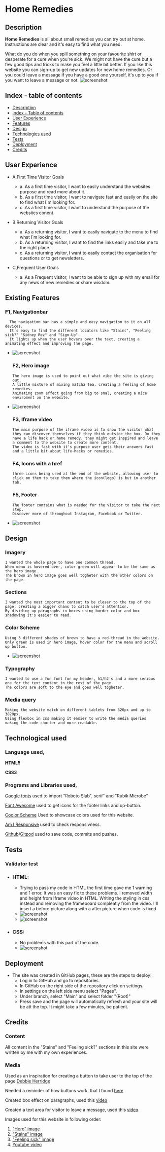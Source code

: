 # Home Remedies

## Description

**Home Remedies** is all about small remedies you can try out at home.
Instructions are clear and it's easy to find what you need.


What do you do when you spill something on your favourite shirt or desperate for a cure when you're sick.
We might not have the cure but a few good tips and tricks to make you feel a little bit better.
If you like this website you can sign-up to get new updates for new home remedies.
Or you could leave a message if you have a good one yourself,
it's up to you if you want to leave a message or not.
![screenshot](images.readme/AmIResp.png)

## Index - table of contents

* [Description](#description)
* [Index - Table of contents](#index-table-of-contents)
* [User Experience](#user-experience)
* [Features](#existing-features)
* [Design](#design)
* [Technologies used](#technological-used)
* [Tests](#validator-test)
* [Deployment](#deployment)
* [Credits](#credits)


## User Experience

* A.First Time Visitor Goals
  * a. As a first time visitor, I want to easily understand the websites purpose and read more about it.
  * b. As a first time visitor, I want to navigate fast and easily on the site to find what I´m looking for.
  * c. As a first time visitor, I want to understand the purpose of the websites conent.
  
* B.Returning Visitor Goals
  * a. As a returning visitor, I want to easily navigate to the menu to find what I´m looking for.
  * b. As a returning visitor, I want to find the links easily and take me to the right place.
  * c. As a returning visitor, I want to easily contact the organisation for questions or to get newsletters.
  
* C,Frequent User Goals
  * a. As a Frequent visitor, I want to be able to sign up with my email for any news of new remedies or share wisdom.
  

## Existing Features
  
   ### F1, Navigationbar
      The navigation bar has a simple and easy navigation to it on all devices.
      It´s easy to find the different locators like "Stains", "Feeling sick?" "Sidney Rez" and "Sign-Up".
      It lights up when the user hovers over the text, creating a animating effect and improving the page.
* ![screenshot](./images.readme/navbar.png)

  ### F2, Hero image
      The hero image is used to point out what vibe the site is giving out.
      A little mixture of mixing matcha tea, creating a feeling of home remedies.
      Animating zoom effect going from big to smal, creating a nice enviroment on the website.
* ![screenshot](../project-1.resub/assets/images/hero.jpg)

  ### F3, Iframe video
      The main purpose of the iframe video is to show the visitor what they can discover themselves if they think outside the box. Do they have a life hack or home remedy, they might get inspired and leave a comment to the website to create more content.
      The video is fast with it's purpose user gets their answers fast and a little bit about life-hacks or remedies.

  ### F4, Icons with a href
      three icons being used at the end of the website, allowing user to click on them to take them where the icon(logo) is but in another tab.

  ### F5, Footer
      The footer contains what is needed for the visitor to take the next step.
      Discover more of throughout Instagram, Facebook or Twitter.
* ![screenshot](images.readme/footer.png)


## Design

### Imagery
    I wanted the whole page to have one common thread.
    When menu is hovered over, color green will appear to be the same as the hero image.
    The brown in hero image goes well togheter with the other colors on the page.


### Sections
    I wanted the most important content to be closer to the top of the page, creating a bigger chans to catch user's attention.
    By dividing up paragraphs in boxes using border color and box shadowing it's easier to read.
    
      
### Color Scheme
    Using 3 different shades of brown to have a red-thread in the website.
    Only green is used in hero image, hover color for the menu and scroll up button.
* ![screenshot](images.readme/colorscheme.png)
    

### Typography
    I wanted to use a fun font for my header, h1/h2´s and a more serious one for the text content in the rest of the page.
    The colors are soft to the eye and goes well togheter.
      

### Media query
    Making the website match on different tablets from 320px and up to 3820px.
    Using flexbox in css making it easier to write the media queries making the code shorter and more readable.


## Technological used
  
### Language used,
**HTML5** 

**CSS3**
      
### Programs and Libraries used,
[Google fonts](https://fonts.google.com/about) used to import "Roboto Slab", serif" and "Rubik Microbe"

[Font Awesome](https://fontawesome.com/) used to get icons for the footer links and up-button.

[Coolor Scheme](https://coolors.co/) Used to showcase colors used for this website.

[Am I Responsive](https://ui.dev/amiresponsive) used to check responsivness.

[Github](https://github.com/)/[Gitpod](https://www.gitpod.io/) used to save code, commits and pushes.


## Tests

### Validator test
      
* ### HTML:
    * Trying to pass my code in HTML the first time gave me 1 warning and 1 error. It was an easy fix to these problems. I removed width and height from Iframe video in HTML. Writing the styling in css instead and removing the frameboard compleatly from the video. I'll insert a before picture along with a after picture when code is fixed.
    * ![screenshot](images.readme/html-1.png)
    * ![screenshot](images.readme/html-2.png)

* ### CSS:
    * No problems with this part of the code.
    * ![screenshot](images.readme/css-1.png)


## Deployment

* The site was created in GitHub pages, these are the steps to deploy:
    * Log in to GitHub and go to repositories.
    * In GitHub on the right side of the repository click on settings.
    * In settings on the left side menu select "Pages".
    * Under branch, select "Main" and select folder "(Root)"
    * Press save and the page will automatically refresh and your site will be att the top. It might take a few minutes, be patient.


## Credits

### Content
All content in the "Stains" and "Feeling sick?" sections in this site were written by me with my own experiences.

### Media
Used as an inspiration for creating a button to take user to the top of the page [Debbie Herridge](https://debbie-herridge.github.io/mindfull-meditation/)
      
Needed a reminder of how buttons work, that I found [here](https://www.w3schools.com/tags/tag_button.asp)

Created box effect on paragraphs, used this [video](https://www.youtube.com/watch?v=9e-lWQdO-DA)

Created a text area for visitor to leave a message, used this [video](https://www.youtube.com/watch?v=0X0kovjzLrw&t=15s)

Images used for this website in following order:
1. ["Hero" image](https://keybroker.se/kundcase/kundaktivering-med-omnichannel)
2. ["Stains" image](https://www.chemdryofomaha.com/specialty-stain-removal/)
3. ["Feeling sick" image](https://food.ndtv.com/food-drinks/home-remedies-ginger-honey-pepper-lemon-water-may-help-ease-cold-and-cough-2243952)
4. [Youtube video](https://www.youtube.com/watch?v=MQcQGAymDJM&t=1s)